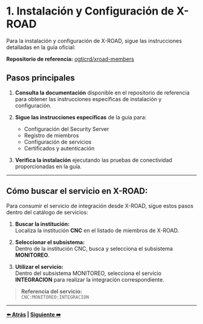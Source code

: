 # 1. Instalación y Configuración de X-ROAD

Para la instalación y configuración de X-ROAD, sigue las instrucciones detalladas en la guía oficial:

**Repositorio de referencia:** [ogticrd/xroad-members](https://github.com/ogticrd/xroad-members)


## Pasos principales

1. **Consulta la documentación** disponible en el repositorio de referencia para obtener las instrucciones específicas de instalación y configuración.

2. **Sigue las instrucciones específicas** de la guía para:
   - Configuración del Security Server
   - Registro de miembros
   - Configuración de servicios
   - Certificados y autenticación

3. **Verifica la instalación** ejecutando las pruebas de conectividad proporcionadas en la guía.

---

## Cómo buscar el servicio en X-ROAD:

Para consumir el servicio de integración desde X-ROAD, sigue estos pasos dentro del catálogo de servicios:

1. **Buscar la institución:**  
   Localiza la institución **CNC** en el listado de miembros de X-ROAD.

2. **Seleccionar el subsistema:**  
   Dentro de la institución CNC, busca y selecciona el subsistema **MONITOREO**.

3. **Utilizar el servicio:**  
   Dentro del subsistema MONITOREO, selecciona el servicio **INTEGRACION** para realizar la integración correspondiente.

> **Referencia del servicio:**  
> `CNC:MONITOREO:INTEGRACION`

---

**[⬅️ Atrás](README.md) | [Siguiente ➡️](02-envio-solicitudes.md)**
